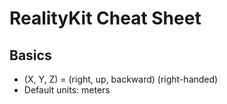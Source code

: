# RealityKit Cheat Sheet
## Basics
* (X, Y, Z) = (right, up, backward) (right-handed)
* Default units: meters
